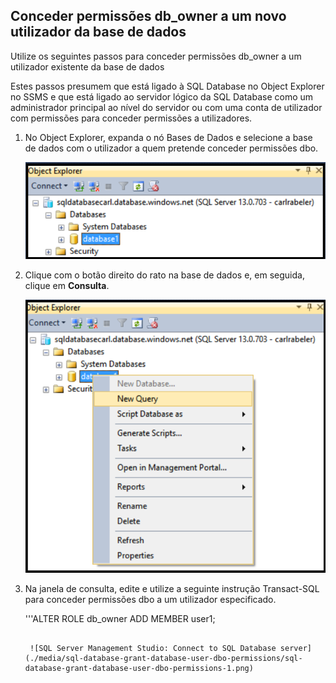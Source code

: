 

## Conceder permissões db_owner a um novo utilizador da base de dados
Utilize os seguintes passos para conceder permissões db_owner a um utilizador existente da base de dados

Estes passos presumem que está ligado à SQL Database no Object Explorer no SSMS e que está ligado ao servidor lógico da SQL Database como um administrador principal ao nível do servidor ou com uma conta de utilizador com permissões para conceder permissões a utilizadores. 

1. No Object Explorer, expanda o nó Bases de Dados e selecione a base de dados com o utilizador a quem pretende conceder permissões dbo.
   
     ![SQL Server Management Studio: ligar ao servidor da SQL Database](./media/sql-database-create-new-database-user/sql-database-create-new-database-user-1.png)
2. Clique com o botão direito do rato na base de dados e, em seguida, clique em **Consulta**.
   
     ![SQL Server Management Studio: ligar ao servidor da SQL Database](./media/sql-database-create-new-database-user/sql-database-create-new-database-user-2.png)
3. Na janela de consulta, edite e utilize a seguinte instrução Transact-SQL para conceder permissões dbo a um utilizador especificado. 
   
    '''ALTER ROLE db_owner ADD MEMBER user1;
    ```
   
     ![SQL Server Management Studio: Connect to SQL Database server](./media/sql-database-grant-database-user-dbo-permissions/sql-database-grant-database-user-dbo-permissions-1.png)

<!--HONumber=Sep16_HO3-->


